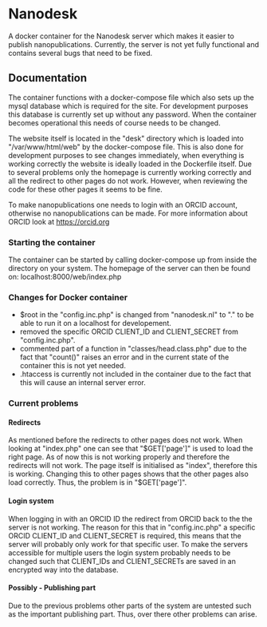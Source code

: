# Nanodesk
A docker container for the Nanodesk server which makes it easier to publish nanopublications.
Currently, the server is not yet fully functional and contains several bugs that need to be fixed.
## Documentation
The container functions with a docker-compose file which also sets up the mysql database which is required for the site. For development purposes this database is currently set up without any password. When the container becomes operational this needs of course needs to be changed.

The website itself is located in the "desk" directory which is loaded into "/var/www/html/web" by the docker-compose file. This is also done for development purposes to see changes immediately, when everything is working correctly the website is ideally loaded in the Dockerfile itself. Due to several problems only the homepage is currently working correctly and all the redirect to other pages do not work. However, when reviewing the code for these other pages it seems to be fine.

To make nanopublications one needs to login with an ORCID account, otherwise no nanopublications can be made. For more information about ORCID look at https://orcid.org

### Starting the container
The container can be started by calling docker-compose up from inside the directory on your system. The homepage of the server can then be found on: localhost:8000/web/index.php

### Changes for Docker container
* $root in the "config.inc.php" is changed from "nanodesk.nl" to "." to be able to run it on a localhost for developement.
* removed the specific ORCID CLIENT_ID and CLIENT_SECRET from "config.inc.php".
* commented part of a function in "classes/head.class.php" due to the fact that "count()" raises an error and in the current state of the container this is not yet needed.
* .htaccess is currently not included in the container due to the fact that this will cause an internal server error.

### Current problems
#### Redirects
As mentioned before the redirects to other pages does not work. When looking at "index.php" one can see that "$GET['page']" is used to load the right page. As of now this is not working properly and therefore the redirects will not work. The page itself is initialised as "index", therefore this is working. Changing this to other pages shows that the other pages also load correctly. Thus, the problem is in "$GET['page']".

#### Login system
When logging in with an ORCID ID the redirect from ORCID back to the the server is not working. The reason for this that in "config.inc.php" a specific ORCID CLIENT_ID and CLIENT_SECRET is required, this means that the server will probably only work for that specific user. To make the servers accessible for multiple users the login system probably needs to be changed such that CLIENT_IDs and CLIENT_SECRETs are saved in an encrypted way into the database.


#### Possibly - Publishing part
Due to the previous problems other parts of the system are untested such as the important publishing part. Thus, over there other problems can arise.
